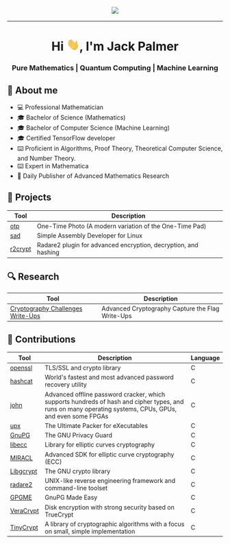 <p align="center">
  <img src="https://github.com/thompsonemerson/thompsonemerson/raw/master/cover-thompson.png" height="200"/>
</p>
<hr>
<h1 align="center">Hi <img src="https://raw.githubusercontent.com/ABSphreak/ABSphreak/master/gifs/Hi.gif" width="30px">, I'm Jack Palmer</h1>
<h3 align="center">Pure Mathematics | Quantum Computing | Machine Learning</h3>
<p align="center">

## 📖 About me

* 💻 Professional Mathematician
* 🎓 Bachelor of Science (Mathematics)
* 🎓 Bachelor of Computer Science (Machine Learning)
* 🎓 Certified TensorFlow developer
* ⌨️ Proficient in Algorithms, Proof Theory, Theoretical Computer Science, and Number Theory.
* ⌨️ Expert in Mathematica
* 📝 Daily Publisher of Advanced Mathematics Research

## 📂 Projects

| Tool       | Description                                                  |
|------------|--------------------------------------------------------------|
| [otp](https://github.com/gnisrever/otp) | One-Time Photo (A modern variation of the One-Time Pad) |
| [sad](https://github.com/gnisrever/sad)  | Simple Assembly Developer for Linux        |
| [r2crypt](https://github.com/gnisrever/r2crypt) | Radare2 plugin for advanced encryption, decryption, and hashing |

## 🔍 Research

| Tool       | Description                                                  |
|------------|--------------------------------------------------------------|
| [Cryptography Challenges Write-Ups](https://github.com/gnisrever/cryptography-write-ups)  | Advanced Cryptography Capture the Flag Write-Ups         |

## 🤝 Contributions

| Tool       | Description                                                  | Language |
|------------|--------------------------------------------------------------|----------|
| [openssl](https://github.com/gnisrever/openssl)  | TLS/SSL and crypto library | C |
| [hashcat](https://github.com/gnisrever/hashcat)  | World's fastest and most advanced password recovery utility | C |
| [john](https://github.com/gnisrever/john)  | Advanced offline password cracker, which supports hundreds of hash and cipher types, and runs on many operating systems, CPUs, GPUs, and even some FPGAs | C |
| [upx](https://github.com/gnisrever/upx)  | The Ultimate Packer for eXecutables | C |
| [GnuPG](https://github.com/gnisrever/gnupg)  | The GNU Privacy Guard | C |
| [libecc](https://github.com/gnisrever/libecc)  | Library for elliptic curves cryptography | C |
| [MIRACL](https://github.com/gnisrever/MIRACL)  | Advanced SDK for elliptic curve cryptography (ECC) | C |
| [Libgcrypt](https://github.com/gnisrever/libgcrypt)  | The GNU crypto library | C |
| [radare2](https://github.com/gnisrever/radare2) | UNIX-like reverse engineering framework and command-line toolset   | C |
| [GPGME](https://github.com/gnisrever/gpgme)  | GnuPG Made Easy | C |
| [VeraCrypt](https://github.com/gnisrever/VeraCrypt) | Disk encryption with strong security based on TrueCrypt | C |
| [TinyCrypt](https://github.com/gnisrever/tinycrypt)  | A library of cryptographic algorithms with a focus on small, simple implementation | C |

